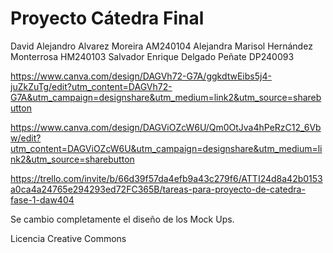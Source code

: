 # Proyecto Cátedra Final 
David Alejandro Alvarez Moreira AM240104
Alejandra Marisol Hernández Monterrosa HM240103
Salvador Enrique Delgado Peñate DP240093

https://www.canva.com/design/DAGVh72-G7A/ggkdtwEibs5j4-juZkZuTg/edit?utm_content=DAGVh72-G7A&utm_campaign=designshare&utm_medium=link2&utm_source=sharebutton

https://www.canva.com/design/DAGViOZcW6U/Qm0OtJva4hPeRzC12_6Vbw/edit?utm_content=DAGViOZcW6U&utm_campaign=designshare&utm_medium=link2&utm_source=sharebutton

https://trello.com/invite/b/66d39f57da4efb9a43c279f6/ATTI24d8a42b0153a0ca4a24765e294293ed72FC365B/tareas-para-proyecto-de-catedra-fase-1-daw404

Se cambio completamente el diseño de los Mock Ups. 

Licencia Creative Commons 
